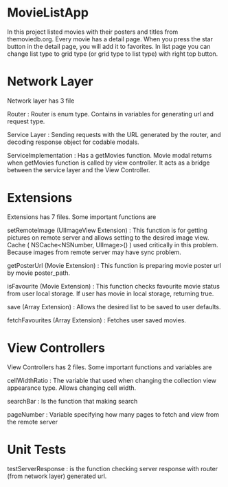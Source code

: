 # MovieListApp
In this project listed movies with their posters and titles from themoviedb.org. Every movie has a detail page. When you press the star button in the detail page, you will add it to favorites. In list page you can change list type to grid type (or grid type to list type) with right top button. 

# Network Layer
Network layer has 3 file

Router : Router is enum type. Contains in variables for generating url and request type.

Service Layer : Sending requests with the URL generated by the router, and decoding response object for codable modals.

ServiceImplementation : Has a getMovies function. Movie modal returns when getMovies function is called by view controller. It acts as a bridge between the service layer and the View Controller.


# Extensions
Extensions has 7 files. Some important functions are

setRemoteImage (UIImageView Extension) : This function is for getting pictures on remote server and allows setting to the desired image view. Cache ( NSCache<NSNumber, UIImage>() ) used critically in this problem. Because images from remote server may have sync problem.

getPosterUrl (Movie Extension) : This function is preparing  movie poster url by movie poster_path.

isFavourite (Movie Extension) : This function checks favourite movie status from user local storage. If user has movie in local storage, returning true.

save (Array Extension) : Allows the desired list to be saved to user defaults.

fetchFavourites (Array Extension) : Fetches user saved movies.

# View Controllers
View Controllers has 2 files. Some important functions and variables are

cellWidthRatio : The variable that used when changing the collection view appearance type. Allows changing cell width.

searchBar : Is the function that making search

pageNumber : Variable specifying how many pages to fetch and view from the remote server

# Unit Tests 
testServerResponse : is the function checking server response with router (from network layer) generated url.
